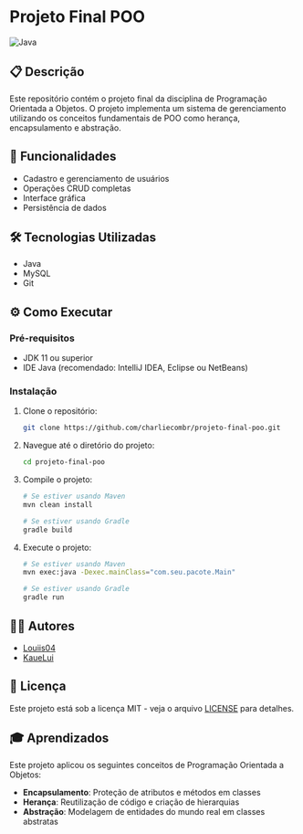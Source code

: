 # Projeto Final POO

![Java](https://img.shields.io/badge/Java-ED8B00?style=for-the-badge&logo=openjdk&logoColor=white)

## 📋 Descrição

Este repositório contém o projeto final da disciplina de Programação Orientada a Objetos. O projeto implementa um sistema de gerenciamento utilizando os conceitos fundamentais de POO como herança, encapsulamento e abstração.

## 🚀 Funcionalidades

- Cadastro e gerenciamento de usuários
- Operações CRUD completas
- Interface gráfica 
- Persistência de dados

## 🛠️ Tecnologias Utilizadas

- Java
- MySQL
- Git

## ⚙️ Como Executar

### Pré-requisitos

- JDK 11 ou superior
- IDE Java (recomendado: IntelliJ IDEA, Eclipse ou NetBeans)

### Instalação

1. Clone o repositório:
   ```bash
   git clone https://github.com/charliecombr/projeto-final-poo.git
   ```

2. Navegue até o diretório do projeto:
   ```bash
   cd projeto-final-poo
   ```

3. Compile o projeto:
   ```bash
   # Se estiver usando Maven
   mvn clean install
   
   # Se estiver usando Gradle
   gradle build
   ```

4. Execute o projeto:
   ```bash
   # Se estiver usando Maven
   mvn exec:java -Dexec.mainClass="com.seu.pacote.Main"
   
   # Se estiver usando Gradle
   gradle run
   ```

## 👨‍💻 Autores

- [Louiis04](https://github.com/Louiis04)
- [KaueLui](https://github.com/KaueLui)

## 📄 Licença

Este projeto está sob a licença MIT - veja o arquivo [LICENSE](LICENSE) para detalhes.

## 🎓 Aprendizados

Este projeto aplicou os seguintes conceitos de Programação Orientada a Objetos:

- **Encapsulamento**: Proteção de atributos e métodos em classes
- **Herança**: Reutilização de código e criação de hierarquias
- **Abstração**: Modelagem de entidades do mundo real em classes abstratas
